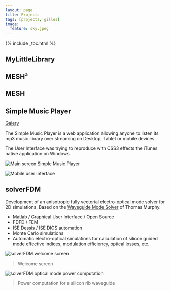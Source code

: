 ```yaml
---
layout: page
title: Projects
tags: [projects, gilles]
image:
  feature: sky.jpeg
---
```


{% include _toc.html %}

## MyLittleLibrary

## MESH²

## MESH

## Simple Music Player

[Galery](https://plus.google.com/photos/114351935390356891334/albums/5872394486051032769)

The Simple Music Player is a web application allowing anyone to listen its mp3 music library over streaming on Desktop, Tablet or mobile devices.

The User Interface was trying to reproduce with CSS3 effects the iTunes native application on Windows.

![Main screen Simple Music Player](https://lh3.googleusercontent.com/IXqHaVgR98i3Y8elK7Z2S1JXuW1c5bPHnaLe9mASGoZD97R3rIBRb2s9U9fzqiNKStP7=w1366-h768-rw-no)

![Mobile user interface](https://lh3.googleusercontent.com/57ro2eqyobEMaSgl5CpdrHcTr76fo-HJNjWpfJ-pNKqOSybatYs_gPkcot__l9Gx7Aer=w1366-h768-rw-no)

## solverFDM

Development of an anisotropic fully vectorial electro-optical mode solver for 2D simulations. Based on the [Waveguide Mode Solver](http://www.mathworks.com/matlabcentral/fileexchange/12734-waveguide-mode-solver) of Thomas Murphy.

- Matlab / Graphical User Interface / Open Source
- FDFD / FEM
- ISE Dessis / ISE DIOS automation
- Monte Carlo simulations
- Automatic electro-optical simulations for calculation of silicon guided mode effective indices, modulation efficiency, optical losses, etc.

![solverFDM welcome screen](https://lh3.googleusercontent.com/cnN6Cc_x-B3d7DECpD0hjpqzkhurlatNQ1EUsdGpv1YwfHwetdMR6cAG-4Lb-C33LHy8=w1366-h768-rw-no)

> Welcome screen

![solverFDM optical mode power computation](https://lh3.googleusercontent.com/Zf47xUIEJ4rKFnhGe4w8Rj2vI8FUqfXfwTt3Ty33--w_zuvonwqfXET8FCNKrilfnNgA=w1366-h768-rw-no)

> Power computation for a silicon rib waveguide